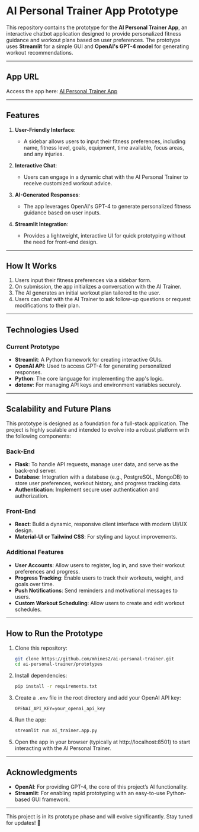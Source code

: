 # AI Personal Trainer App Prototype

This repository contains the prototype for the **AI Personal Trainer App**, an interactive chatbot application designed to provide personalized fitness guidance and workout plans based on user preferences. The prototype uses **Streamlit** for a simple GUI and **OpenAI's GPT-4 model** for generating workout recommendations.

---

## App URL

Access the app here: [AI Personal Trainer App](https://ai-personal-trainer1.streamlit.app/)

---

## Features

1. **User-Friendly Interface**:
   - A sidebar allows users to input their fitness preferences, including name, fitness level, goals, equipment, time available, focus areas, and any injuries.
2. **Interactive Chat**:

   - Users can engage in a dynamic chat with the AI Personal Trainer to receive customized workout advice.

3. **AI-Generated Responses**:

   - The app leverages OpenAI's GPT-4 to generate personalized fitness guidance based on user inputs.

4. **Streamlit Integration**:
   - Provides a lightweight, interactive UI for quick prototyping without the need for front-end design.

---

## How It Works

1. Users input their fitness preferences via a sidebar form.
2. On submission, the app initializes a conversation with the AI Trainer.
3. The AI generates an initial workout plan tailored to the user.
4. Users can chat with the AI Trainer to ask follow-up questions or request modifications to their plan.

---

## Technologies Used

### Current Prototype

- **Streamlit**: A Python framework for creating interactive GUIs.
- **OpenAI API**: Used to access GPT-4 for generating personalized responses.
- **Python**: The core language for implementing the app's logic.
- **dotenv**: For managing API keys and environment variables securely.

---

## Scalability and Future Plans

This prototype is designed as a foundation for a full-stack application. The project is highly scalable and intended to evolve into a robust platform with the following components:

### Back-End

- **Flask**: To handle API requests, manage user data, and serve as the back-end server.
- **Database**: Integration with a database (e.g., PostgreSQL, MongoDB) to store user preferences, workout history, and progress tracking data.
- **Authentication**: Implement secure user authentication and authorization.

### Front-End

- **React**: Build a dynamic, responsive client interface with modern UI/UX design.
- **Material-UI or Tailwind CSS**: For styling and layout improvements.

### Additional Features

- **User Accounts**: Allow users to register, log in, and save their workout preferences and progress.
- **Progress Tracking**: Enable users to track their workouts, weight, and goals over time.
- **Push Notifications**: Send reminders and motivational messages to users.
- **Custom Workout Scheduling**: Allow users to create and edit workout schedules.

---

## How to Run the Prototype

1. Clone this repository:

   ```bash
   git clone https://github.com/mhines2/ai-personal-trainer.git
   cd ai-personal-trainer/prototypes
   ```

2. Install dependencies:

   ```bash
   pip install -r requirements.txt
   ```

3. Create a `.env` file in the root directory and add your OpenAI API key:

   ```plaintext
   OPENAI_API_KEY=your_openai_api_key
   ```

4. Run the app:

   ```bash
   streamlit run ai_trainer.app.py
   ```

5. Open the app in your browser (typically at http://localhost:8501) to start interacting with the AI Personal Trainer.

---

## Acknowledgments

- **OpenAI**: For providing GPT-4, the core of this project’s AI functionality.
- **Streamlit**: For enabling rapid prototyping with an easy-to-use Python-based GUI framework.

---

This project is in its prototype phase and will evolve significantly. Stay tuned for updates! 🚀
